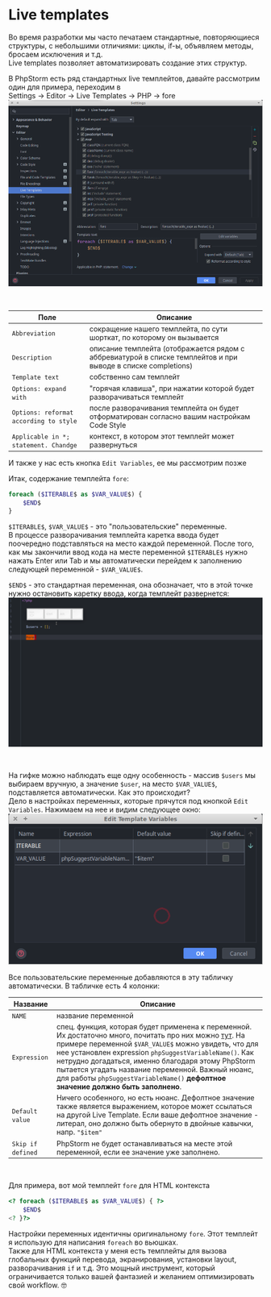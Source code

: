 # Live templates
Во время разработки мы часто печатаем стандартные, повторяющиеся структуры, с небольшими отличиями: циклы, if-ы, объявляем методы, бросаем исключения и т.д. <br/>
Live templates позволяет автоматизировать создание этих структур.

В PhpStorm есть ряд стандартных live темплейтов, давайте рассмотрим один для примера, переходим в<br/> 
Settings -> Editor -> Live Templates -> PHP -> fore
![Screenshot of "fore" Live Template](assets/LiveTemplateFore.png)

<br/>

Поле | Описание
---- | --------
`Abbreviation` | сокращение нашего темплейта, по сути шорткат, по которому он вызывается
`Description` | описание темплейта (отображается рядом с аббревиатурой в списке темплейтов и при выводе в списке completions)
`Template text` | собственно сам темплейт
`Options: expand with` | "горячая клавиша", при нажатии которой будет разворачиваться темплейт 
`Options: reformat according to style` | после разворачивания темплейта он будет отформатирован согласно вашим настройкам Code Style
`Applicable in *; statement. Chandge` | контекст, в котором этот темплейт может развернуться

И также у нас есть кнопка `Edit Variables`, ее мы рассмотрим позже

Итак, содержание темплейта `fore`:
```php
foreach ($ITERABLE$ as $VAR_VALUE$) {
    $END$
}
```   

`$ITERABLE$`, `$VAR_VALUE$` - это "пользовательские" переменные.<br/>
В процессе разворачивания темплейта каретка ввода будет поочередно подставляться на место каждой переменной. После того, как мы закончили ввод кода на месте переменной `$ITERABLE$` нужно нажать Enter или Tab и мы автоматически перейдем к заполнению следующей переменной - `$VAR_VALUE$`.

`$END$` - это стандартная переменная, она обозначает, что в этой точке нужно остановить каретку ввода, когда темплейт развернется:
![Expand "fore" template](assets/ExpandForeLiveTemplate.gif)

<br/>

На гифке можно наблюдать еще одну особенность - массив `$users` мы выбираем вручную, а значение `$user`, на место `$VAR_VALUE$`, подставляется автоматически. Как это происходит?<br/>
Дело в настройках переменных, которые прячутся под кнопкой `Edit Variables`. Нажимаем на нее и видим следующее окно:<br/>
![Screenshot of "fore" Live Template variables](assets/ForeLiveTemplateVariables.png)

Все пользовательские переменные добавляются в эту табличку автоматически. В табличке есть 4 колонки:

Название | Описание
-------- | -------------------
`NAME` | название переменной
`Expression` | спец. функция, которая будет применена к переменной. Их достаточно много, почитать про них можно [тут](https://www.jetbrains.com/help/phpstorm/template-variables.html#predefined_functions). На примере переменной `$VAR_VALUE$` можно увидеть, что для нее установлен expression `phpSuggestVariableName()`. Как нетрудно догадаться, именно благодаря этому PhpStorm пытается угадать название переменной. Важный нюанс, для работы `phpSuggestVariableName()` **дефолтное значение должно быть заполнено**.
`Default value` | Ничего особенного, но есть нюанс. Дефолтное значение также является выражением, которое может ссылаться на другой Live Template. Если ваше дефолтное значение - литерал, оно должно быть обернуто в двойные кавычки, напр. `"$item"`
`Skip if defined` | PhpStorm не будет останавливаться на месте этой переменной, если ее значение уже заполнено.

<br/>

Для примера, вот мой темплейт `fore` для HTML контекста
```php
<? foreach ($ITERABLE$ as $VAR_VALUE$) { ?>
    $END$
<? }?>
```
Настройки переменных идентичны оригинальному `fore`. Этот темплейт я использую для написания `foreach` во вьюшках.<br/>
Также для HTML контекста у меня есть темплейты для вызова глобальных функций перевода, экранирования, установки layout, разворачивания `if` и т.д. Это мощный инструмент, который ограничивается только вашей фантазией и желанием оптимизировать свой workflow. :nerd_face:
